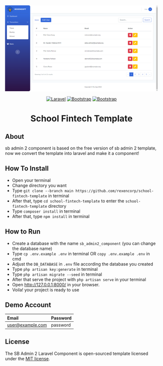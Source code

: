 <p align="center"><kbd><a href="./public/assets/img/screenshot.png" target="_blank"><img src="./public/assets/img/screenshot.png" width="1000"></a></kbd></p>

<p align="center">
    <a href="https://laravel.com/docs/9.x"><img src="https://img.shields.io/badge/v9.2-Laravel-F9322C" alt="Laravel"></a>
    <a href="https://getbootstrap.com/docs/5.0x"><img src="https://img.shields.io/badge/v5.0-Bootstrap-7952b3" alt="Bootstrap"></a>
    <a href="https://fontawesome.com/icons"><img src="https://img.shields.io/badge/v6.0-Font%20Awesome-146EBE" alt="Bootstrap"></a>
</p>
<h1 align="center"><b>School Fintech Template</b></h1>


## About

sb admin 2 component is based on the free version of sb admin 2 template, now we convert the template into laravel and make it a component!

## How To Install
- Open your terminal
- Change directory you want
- Type `git clone --branch main https://github.com/rexencorp/school-fintech-template` in terminal
- After that, type `cd school-fintech-template` to enter the `school-fintech-template` directory
- Type `composer install` in terminal
- After that, type `npm install` in terminal 

## How to Run
- Create a database with the name `sb_admin2_component` (you can change the database name)
- Type `cp .env.example .env` in terminal OR `copy .env.example .env` in cmd
- Adjust the `DB_DATABASE` in `.env` file according the database you created 
- Type `php artisan key:generate` in terminal
- Type `php artisan migrate --seed` in terminal
- After that serve the project with `php artisan serve` in your terminal
- Open http://127.0.0.1:8000/ in your browser.
- Voila! your project is ready to use

## Demo Account
| Email | Password |
| :---  |   :---   |
| user@example.com | password |

## License

The SB Admin 2 Laravel Component is open-sourced template licensed under the [MIT license](https://opensource.org/licenses/MIT).
